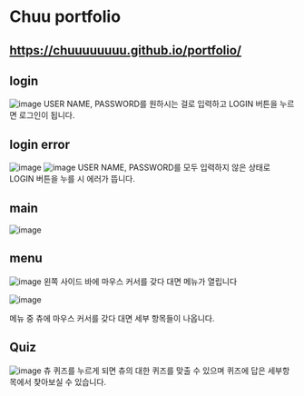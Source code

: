 # Chuu portfolio
## https://chuuuuuuuu.github.io/portfolio/
## login
![image](https://user-images.githubusercontent.com/90454869/135754825-d9128ac0-efe0-43a4-bf79-5fd9910f1e36.png)
USER NAME, PASSWORD를 원하시는 걸로 입력하고 LOGIN 버튼을 누르면 로그인이 됩니다.
## login error
![image](https://user-images.githubusercontent.com/90454869/135755198-cbf88604-a49f-4602-8bd6-ff22e4a1dcc4.png)
![image](https://user-images.githubusercontent.com/90454869/135755346-14e43ed7-2a7a-4351-9cd0-d22ba39d1ef2.png)
USER NAME, PASSWORD를 모두 입력하지 않은 상태로 LOGIN 버튼을 누를 시 에러가 뜹니다. 
## main
![image](https://user-images.githubusercontent.com/90454869/135756251-c4980a17-84b8-4ea7-b556-b9ff9261fe46.png)
## menu
![image](https://user-images.githubusercontent.com/90454869/135756396-e7ee1890-f31b-4025-8111-2d5b207af04e.png)
왼쪽 사이드 바에 마우스 커서를 갖다 대면 메뉴가 열립니다

![image](https://user-images.githubusercontent.com/90454869/135756647-21e5afeb-b875-4169-a203-38793159ecc2.png)

메뉴 중 츄에 마우스 커서를 갖다 대면 세부 항목들이 나옵니다.
## Quiz
![image](https://user-images.githubusercontent.com/90454869/135756736-baad9c19-a25c-4913-a766-7532fabd235d.png)
츄 퀴즈를 누르게 되면 츄의 대한 퀴즈를 맞출 수 있으며 퀴즈에 답은 세부항목에서 찾아보실 수 있습니다.








